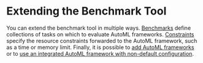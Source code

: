 # Extending the Benchmark Tool

You can extend the benchmark tool in multiple ways.
[Benchmarks](benchmark.md) define collections of tasks on which to evaluate AutoML
frameworks. [Constraints](constraint.md) specify the resource constraints forwarded
to the AutoML framework, such as a time or memory limit. Finally, it is possible to
[add AutoML frameworks](framework.md#add-a-custom-framework) or to 
[use an integrated AutoML framework with non-default configuration](framework.md#using-a-different-hyperparameter-configuration).